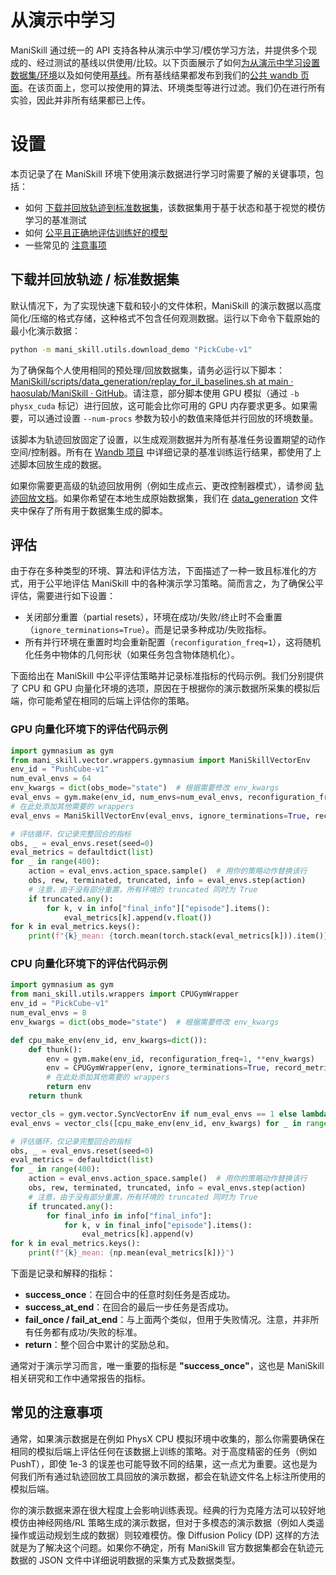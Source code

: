 # 从演示中学习

ManiSkill 通过统一的 API 支持各种从演示中学习/模仿学习方法，并提供多个现成的、经过测试的基线以供使用/比较。以下页面展示了如何[为从演示中学习设置数据集/环境](https://7mlcen.aitianhu6.top/c/setup.md)以及如何使用[基线](https://7mlcen.aitianhu6.top/c/baselines.md)。所有基线结果都发布到我们的[公共 wandb 页面](https://wandb.ai/stonet2000/ManiSkill)。在该页面上，您可以按使用的算法、环境类型等进行过滤。我们仍在进行所有实验，因此并非所有结果都已上传。

# 设置

本页记录了在 ManiSkill 环境下使用演示数据进行学习时需要了解的关键事项，包括：

- 如何 [下载并回放轨迹到标准数据集](https://7mlcen.aitianhu6.top/c/67dd73ff-bfe0-800d-bd34-d075378f1c3a#downloading-and-replaying-trajectories--standard-datasets)，该数据集用于基于状态和基于视觉的模仿学习的基准测试
- 如何 [公平且正确地评估训练好的模型](https://7mlcen.aitianhu6.top/c/67dd73ff-bfe0-800d-bd34-d075378f1c3a#evaluation)
- 一些常见的 [注意事项](https://7mlcen.aitianhu6.top/c/67dd73ff-bfe0-800d-bd34-d075378f1c3a#common-pitfalls-to-avoid)

## 下载并回放轨迹 / 标准数据集

默认情况下，为了实现快速下载和较小的文件体积，ManiSkill 的演示数据以高度简化/压缩的格式存储，这种格式不包含任何观测数据。运行以下命令下载原始的最小化演示数据：

```bash
python -m mani_skill.utils.download_demo "PickCube-v1"
```

为了确保每个人使用相同的预处理/回放数据集，请务必运行以下脚本：[ManiSkill/scripts/data_generation/replay_for_il_baselines.sh at main · haosulab/ManiSkill · GitHub](https://github.com/haosulab/ManiSkill/blob/main/scripts/data_generation/replay_for_il_baselines.sh)。请注意，部分脚本使用 GPU 模拟（通过 `-b physx_cuda` 标记）进行回放，这可能会比你可用的 GPU 内存要求更多。如果需要，可以通过设置 `--num-procs` 参数为较小的数值来降低并行回放的环境数量。

该脚本为轨迹回放固定了设置，以生成观测数据并为所有基准任务设置期望的动作空间/控制器。所有在 [Wandb 项目](https://wandb.ai/stonet2000/ManiSkill) 中详细记录的基准训练运行结果，都使用了上述脚本回放生成的数据。

如果你需要更高级的轨迹回放用例（例如生成点云、更改控制器模式），请参阅 [轨迹回放文档](https://7mlcen.aitianhu6.top/datasets/replay.md)。如果你希望在本地生成原始数据集，我们在 [data_generation](https://github.com/haosulab/ManiSkill/tree/main/scripts/data_generation) 文件夹中保存了所有用于数据集生成的脚本。

## 评估

由于存在多种类型的环境、算法和评估方法，下面描述了一种一致且标准化的方式，用于公平地评估 ManiSkill 中的各种演示学习策略。简而言之，为了确保公平评估，需要进行如下设置：

- 关闭部分重置（partial resets），环境在成功/失败/终止时不会重置（`ignore_terminations=True`）。而是记录多种成功/失败指标。
- 所有并行环境在重置时均会重新配置（`reconfiguration_freq=1`），这将随机化任务中物体的几何形状（如果任务包含物体随机化）。

下面给出在 ManiSkill 中公平评估策略并记录标准指标的代码示例。我们分别提供了 CPU 和 GPU 向量化环境的选项，原因在于根据你的演示数据所采集的模拟后端，你可能希望在相同的后端上评估你的策略。

### GPU 向量化环境下的评估代码示例

```python
import gymnasium as gym
from mani_skill.vector.wrappers.gymnasium import ManiSkillVectorEnv
env_id = "PushCube-v1"
num_eval_envs = 64
env_kwargs = dict(obs_mode="state")  # 根据需要修改 env_kwargs
eval_envs = gym.make(env_id, num_envs=num_eval_envs, reconfiguration_freq=1, **env_kwargs)
# 在此处添加其他需要的 wrappers
eval_envs = ManiSkillVectorEnv(eval_envs, ignore_terminations=True, record_metrics=True)

# 评估循环，仅记录完整回合的指标
obs, _ = eval_envs.reset(seed=0)
eval_metrics = defaultdict(list)
for _ in range(400):
    action = eval_envs.action_space.sample()  # 用你的策略动作替换该行
    obs, rew, terminated, truncated, info = eval_envs.step(action)
    # 注意，由于没有部分重置，所有环境的 truncated 同时为 True
    if truncated.any():
        for k, v in info["final_info"]["episode"].items():
            eval_metrics[k].append(v.float())
for k in eval_metrics.keys():
    print(f"{k}_mean: {torch.mean(torch.stack(eval_metrics[k])).item()}")
```

### CPU 向量化环境下的评估代码示例

```python
import gymnasium as gym
from mani_skill.utils.wrappers import CPUGymWrapper
env_id = "PickCube-v1"
num_eval_envs = 8
env_kwargs = dict(obs_mode="state")  # 根据需要修改 env_kwargs

def cpu_make_env(env_id, env_kwargs=dict()):
    def thunk():
        env = gym.make(env_id, reconfiguration_freq=1, **env_kwargs)
        env = CPUGymWrapper(env, ignore_terminations=True, record_metrics=True)
        # 在此处添加其他需要的 wrappers
        return env
    return thunk

vector_cls = gym.vector.SyncVectorEnv if num_eval_envs == 1 else lambda x: gym.vector.AsyncVectorEnv(x, context="forkserver")
eval_envs = vector_cls([cpu_make_env(env_id, env_kwargs) for _ in range(num_eval_envs)])

# 评估循环，仅记录完整回合的指标
obs, _ = eval_envs.reset(seed=0)
eval_metrics = defaultdict(list)
for _ in range(400):
    action = eval_envs.action_space.sample()  # 用你的策略动作替换该行
    obs, rew, terminated, truncated, info = eval_envs.step(action)
    # 注意，由于没有部分重置，所有环境的 truncated 同时为 True
    if truncated.any():
        for final_info in info["final_info"]:
            for k, v in final_info["episode"].items():
                eval_metrics[k].append(v)
for k in eval_metrics.keys():
    print(f"{k}_mean: {np.mean(eval_metrics[k])}")
```

下面是记录和解释的指标：

- **success_once**：在回合中的任意时刻任务是否成功。
- **success_at_end**：在回合的最后一步任务是否成功。
- **fail_once / fail_at_end**：与上面两个类似，但用于失败情况。注意，并非所有任务都有成功/失败的标准。
- **return**：整个回合中累计的奖励总和。

通常对于演示学习而言，唯一重要的指标是 **"success_once"**，这也是 ManiSkill 相关研究和工作中通常报告的指标。

## 常见的注意事项

通常，如果演示数据是在例如 PhysX CPU 模拟环境中收集的，那么你需要确保在相同的模拟后端上评估任何在该数据上训练的策略。对于高度精密的任务（例如 PushT），即使 1e-3 的误差也可能导致不同的结果，这一点尤为重要。这也是为何我们所有通过轨迹回放工具回放的演示数据，都会在轨迹文件名上标注所使用的模拟后端。

你的演示数据来源在很大程度上会影响训练表现。经典的行为克隆方法可以较好地模仿由神经网络/RL 策略生成的演示数据，但对于多模态的演示数据（例如人类遥操作或运动规划生成的数据）则较难模仿。像 Diffusion Policy (DP) 这样的方法就是为了解决这个问题。如果你不确定，所有 ManiSkill 官方数据集都会在轨迹元数据的 JSON 文件中详细说明数据的采集方式及数据类型。
